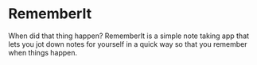  # RememberIt

 When did that thing happen? RememberIt is a simple note taking app that lets you jot down notes for yourself in a quick way so that you remember when things happen.
